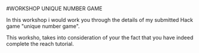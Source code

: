#WORKSHOP UNIQUE NUMBER GAME

In this workshop i would work you through the details of my submitted Hack game "unique number game".

This worksho, takes into consideration of your the fact that you have indeed complete the reach tutorial.
